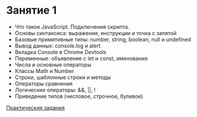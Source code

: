 # Занятие 1

- Что такое JavaScript. Подключения скрипта.
- Основы синтаксиса: выражения, инструкции и точка с запятой
- Базовые примитивные типы: number, string, boolean, null и undefined
- Вывод данных: console.log и alert
- Вкладка Console в Chrome Devtools
- Переменные: объявление с let и const, именование
- Числа и основные операторы
- Классы Math и Number
- Строки, шаблонные строки и методы
- Операторы сравнения
- Логические операторы: &&, ||, !
- Приведение типов (числовое, строчное, булевое)

[Практическия задания](https://github.com/goitacademy/js-instructor-examples/blob/main/lesson-01.md)
